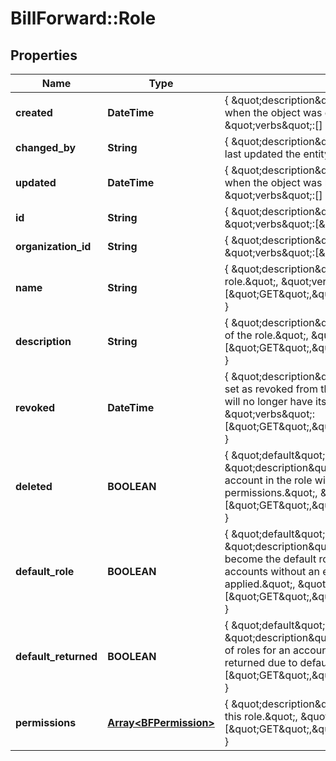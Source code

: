 # BillForward::Role

## Properties
Name | Type | Description | Notes
------------ | ------------- | ------------- | -------------
**created** | **DateTime** | { \&quot;description\&quot; : \&quot;The UTC DateTime when the object was created.\&quot;, \&quot;verbs\&quot;:[] } | [optional] 
**changed_by** | **String** | { \&quot;description\&quot; : \&quot;ID of the user who last updated the entity.\&quot;, \&quot;verbs\&quot;:[] } | [optional] 
**updated** | **DateTime** | { \&quot;description\&quot; : \&quot;The UTC DateTime when the object was last updated.\&quot;, \&quot;verbs\&quot;:[] } | [optional] 
**id** | **String** | { \&quot;description\&quot; : \&quot;\&quot;, \&quot;verbs\&quot;:[\&quot;GET\&quot;] } | [optional] 
**organization_id** | **String** | { \&quot;description\&quot; : \&quot;\&quot;, \&quot;verbs\&quot;:[\&quot;\&quot;] } | [optional] 
**name** | **String** | { \&quot;description\&quot; : \&quot;Friendly name of the role.\&quot;, \&quot;verbs\&quot;:[\&quot;GET\&quot;,\&quot;POST\&quot;,\&quot;PUT\&quot;] } | [optional] 
**description** | **String** | { \&quot;description\&quot; : \&quot;Friendly description of the role.\&quot;, \&quot;verbs\&quot;:[\&quot;GET\&quot;,\&quot;POST\&quot;,\&quot;PUT\&quot;] } | [optional] 
**revoked** | **DateTime** | { \&quot;description\&quot; : \&quot;If a role is deleted it is set as revoked from this date. Any account in the role will no longer have its permissions.\&quot;, \&quot;verbs\&quot;:[\&quot;GET\&quot;,\&quot;POST\&quot;,\&quot;PUT\&quot;] } | [optional] 
**deleted** | **BOOLEAN** | { \&quot;default\&quot; : \&quot;false\&quot;, \&quot;description\&quot; : \&quot;If a role is deleted any account in the role will no longer have its permissions.\&quot;, \&quot;verbs\&quot;:[\&quot;GET\&quot;,\&quot;POST\&quot;,\&quot;PUT\&quot;] } | [optional] [default to false]
**default_role** | **BOOLEAN** | { \&quot;default\&quot; : \&quot;false\&quot;, \&quot;description\&quot; : \&quot;If set this role will become the default role for the organization. Any accounts without an explicitly set role will have this applied.\&quot;, \&quot;verbs\&quot;:[\&quot;GET\&quot;,\&quot;POST\&quot;,\&quot;PUT\&quot;] } | [optional] [default to false]
**default_returned** | **BOOLEAN** | { \&quot;default\&quot; : \&quot;false\&quot;, \&quot;description\&quot; : \&quot;When returning the list of roles for an account, this indicates if the role was returned due to defaulting.\&quot;, \&quot;verbs\&quot;:[\&quot;GET\&quot;,\&quot;POST\&quot;,\&quot;PUT\&quot;] } | [optional] [default to false]
**permissions** | [**Array&lt;BFPermission&gt;**](BFPermission.md) | { \&quot;description\&quot; : \&quot;List of permissions in this role.\&quot;, \&quot;verbs\&quot;:[\&quot;GET\&quot;,\&quot;POST\&quot;,\&quot;PUT\&quot;] } | [optional] 



